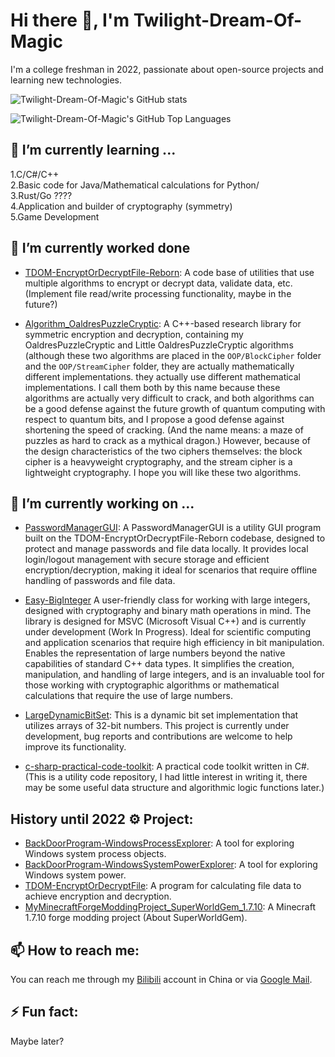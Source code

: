 # Hi there 👋, I'm Twilight-Dream-Of-Magic

I'm a college freshman in 2022, passionate about open-source projects and learning new technologies.

![Twilight-Dream-Of-Magic's GitHub stats](https://github-readme-stats.vercel.app/api?username=Twilight-Dream-Of-Magic&show_icons=true&theme=radical)

![Twilight-Dream-Of-Magic's GitHub Top Languages](https://github-readme-stats.vercel.app/api/top-langs/?username=Twilight-Dream-Of-Magic&layout=compact&theme=tokyonight&show_icons=true)

## 🌱 I’m currently learning ...

1.C\/C#\/C++   
2.Basic code for Java/Mathematical calculations for Python/   
3.Rust\/Go ????   
4.Application and builder of cryptography (symmetry)   
5.Game Development   

## 📖 I’m currently worked done

- [TDOM-EncryptOrDecryptFile-Reborn](https://github.com/Twilight-Dream-Of-Magic/TDOM-EncryptOrDecryptFile-Reborn):
A code base of utilities that use multiple algorithms to encrypt or decrypt data, validate data, etc.
(Implement file read/write processing functionality, maybe in the future?)

- [Algorithm_OaldresPuzzleCryptic](https://github.com/Twilight-Dream-Of-Magic/Algorithm_OaldresPuzzleCryptic): 
A C++-based research library for symmetric encryption and decryption, containing my OaldresPuzzleCryptic and Little OaldresPuzzleCryptic algorithms (although these two algorithms are placed in the `OOP/BlockCipher` folder and the `OOP/StreamCipher` folder, they are actually mathematically different implementations. they actually use different mathematical implementations. 
I call them both by this name because these algorithms are actually very difficult to crack, and both algorithms can be a good defense against the future growth of quantum computing with respect to quantum bits, and I propose a good defense against shortening the speed of cracking. 
(And the name means: a maze of puzzles as hard to crack as a mythical dragon.) 
However, because of the design characteristics of the two ciphers themselves: the block cipher is a heavyweight cryptography, and the stream cipher is a lightweight cryptography. I hope you will like these two algorithms.


## 🔭 I’m currently working on ...

- [PasswordManagerGUI](https://github.com/Twilight-Dream-Of-Magic/PasswordManagerGUI):
A PasswordManagerGUI is a utility GUI program built on the TDOM-EncryptOrDecryptFile-Reborn codebase, designed to protect and manage passwords and file data locally.
It provides local login/logout management with secure storage and efficient encryption/decryption, making it ideal for scenarios that require offline handling of passwords and file data.

- [Easy-BigInteger](https://github.com/Twilight-Dream-Of-Magic/Easy-BigInteger)
A user-friendly class for working with large integers, designed with cryptography and binary math operations in mind.
The library is designed for MSVC (Microsoft Visual C++) and is currently under development (Work In Progress).
Ideal for scientific computing and application scenarios that require high efficiency in bit manipulation.
Enables the representation of large numbers beyond the native capabilities of standard C++ data types.
It simplifies the creation, manipulation, and handling of large integers, and is an invaluable tool for those working with cryptographic algorithms or mathematical calculations that require the use of large numbers.

- [LargeDynamicBitSet](https://github.com/Twilight-Dream-Of-Magic/LargeDynamicBitSet):
This is a dynamic bit set implementation that utilizes arrays of 32-bit numbers.
This project is currently under development, bug reports and contributions are welcome to help improve its functionality.

- [c-sharp-practical-code-toolkit](https://github.com/Twilight-Dream-Of-Magic/c-sharp-practical-code-toolkit): 
A practical code toolkit written in C#. 
(This is a utility code repository, I had little interest in writing it, there may be some useful data structure and algorithmic logic functions later.)

## History until 2022 ⚙️ Project:

- [BackDoorProgram-WindowsProcessExplorer](https://github.com/Twilight-Dream-Of-Magic/BackDoorProgram-WindowsProcessExplorer): A tool for exploring Windows system process objects.
- [BackDoorProgram-WindowsSystemPowerExplorer](https://github.com/Twilight-Dream-Of-Magic/BackDoorProgram-WindowsSystemPowerExplorer): A tool for exploring Windows system power.
- [TDOM-EncryptOrDecryptFile](https://github.com/Twilight-Dream-Of-Magic/TDOM-EncryptOrDecryptFile): A program for calculating file data to achieve encryption and decryption.
- [MyMinecraftForgeModdingProject_SuperWorldGem_1.7.10](https://github.com/Twilight-Dream-Of-Magic/MyMinecraftForgeModdingProject_SuperWorldGem_1.7.10): A Minecraft 1.7.10 forge modding project (About SuperWorldGem).

## 📫 How to reach me: 

You can reach me through my [Bilibili](https://space.bilibili.com/21974189) account in China or via [Google Mail](mailto:yujiang1187791459@gmail.com).

## ⚡ Fun fact: 

Maybe later?

<!--
**Twilight-Dream-Of-Magic/Twilight-Dream-Of-Magic** is a ✨ _special_ ✨ repository because its `README.md` (this file) appears on your GitHub profile.

Here are some ideas to get you started:

- 🔭 I’m currently working on ...
- 🌱 I’m currently learning ...
- 👯 I’m looking to collaborate on ...
- 🤔 I’m looking for help with ...
- 💬 Ask me about ...
- 📫 How to reach me: ...
- 😄 Pronouns: ...
- ⚡ Fun fact: ...
-->
